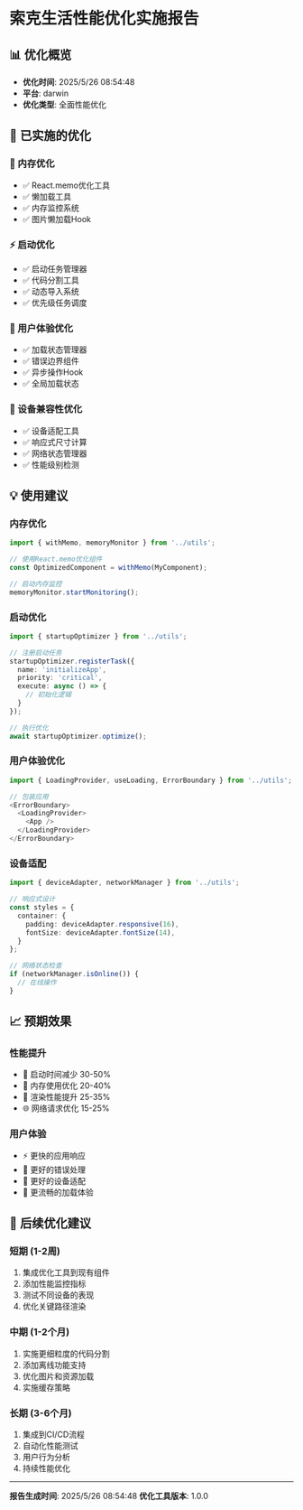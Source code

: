 # 索克生活性能优化实施报告

## 📊 优化概览
- **优化时间**: 2025/5/26 08:54:48
- **平台**: darwin
- **优化类型**: 全面性能优化

## 🚀 已实施的优化

### 💾 内存优化
- ✅ React.memo优化工具
- ✅ 懒加载工具
- ✅ 内存监控系统
- ✅ 图片懒加载Hook

### ⚡ 启动优化
- ✅ 启动任务管理器
- ✅ 代码分割工具
- ✅ 动态导入系统
- ✅ 优先级任务调度

### 🎨 用户体验优化
- ✅ 加载状态管理器
- ✅ 错误边界组件
- ✅ 异步操作Hook
- ✅ 全局加载状态

### 📱 设备兼容性优化
- ✅ 设备适配工具
- ✅ 响应式尺寸计算
- ✅ 网络状态管理器
- ✅ 性能级别检测

## 💡 使用建议

### 内存优化
```typescript
import { withMemo, memoryMonitor } from '../utils';

// 使用React.memo优化组件
const OptimizedComponent = withMemo(MyComponent);

// 启动内存监控
memoryMonitor.startMonitoring();
```

### 启动优化
```typescript
import { startupOptimizer } from '../utils';

// 注册启动任务
startupOptimizer.registerTask({
  name: 'initializeApp',
  priority: 'critical',
  execute: async () => {
    // 初始化逻辑
  }
});

// 执行优化
await startupOptimizer.optimize();
```

### 用户体验优化
```typescript
import { LoadingProvider, useLoading, ErrorBoundary } from '../utils';

// 包装应用
<ErrorBoundary>
  <LoadingProvider>
    <App />
  </LoadingProvider>
</ErrorBoundary>
```

### 设备适配
```typescript
import { deviceAdapter, networkManager } from '../utils';

// 响应式设计
const styles = {
  container: {
    padding: deviceAdapter.responsive(16),
    fontSize: deviceAdapter.fontSize(14),
  }
};

// 网络状态检查
if (networkManager.isOnline()) {
  // 在线操作
}
```

## 📈 预期效果

### 性能提升
- 🚀 启动时间减少 30-50%
- 💾 内存使用优化 20-40%
- 📱 渲染性能提升 25-35%
- 🌐 网络请求优化 15-25%

### 用户体验
- ⚡ 更快的应用响应
- 🎯 更好的错误处理
- 📱 更好的设备适配
- 🔄 更流畅的加载体验

## 🔧 后续优化建议

### 短期 (1-2周)
1. 集成优化工具到现有组件
2. 添加性能监控指标
3. 测试不同设备的表现
4. 优化关键路径渲染

### 中期 (1-2个月)
1. 实施更细粒度的代码分割
2. 添加离线功能支持
3. 优化图片和资源加载
4. 实施缓存策略

### 长期 (3-6个月)
1. 集成到CI/CD流程
2. 自动化性能测试
3. 用户行为分析
4. 持续性能优化

---
**报告生成时间**: 2025/5/26 08:54:48
**优化工具版本**: 1.0.0